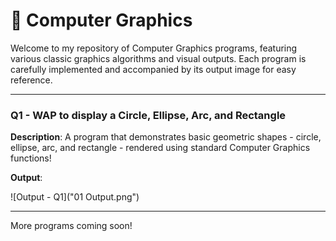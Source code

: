 # 🎨 Computer Graphics

Welcome to my repository of Computer Graphics programs, featuring various classic graphics algorithms and visual outputs. Each program is carefully implemented and accompanied by its output image for easy reference.

---

### Q1 - WAP to display a Circle, Ellipse, Arc, and Rectangle

**Description**:  A program that demonstrates basic geometric shapes - circle, ellipse, arc, and rectangle - rendered using standard Computer Graphics functions!

**Output**:

![Output - Q1]("01 Output.png")

---

More programs coming soon!
